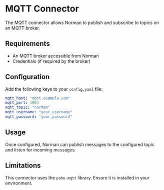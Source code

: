 # MQTT Connector

The MQTT connector allows Norman to publish and subscribe to topics on an MQTT broker.

## Requirements

- An MQTT broker accessible from Norman
- Credentials (if required by the broker)

## Configuration

Add the following keys to your `config.yaml` file:

```yaml
mqtt_host: "mqtt.example.com"
mqtt_port: 1883
mqtt_topic: "norman"
mqtt_username: "your_username"
mqtt_password: "your_password"
```

## Usage

Once configured, Norman can publish messages to the configured topic and listen for incoming messages.

## Limitations

This connector uses the `paho-mqtt` library. Ensure it is installed in your environment.
